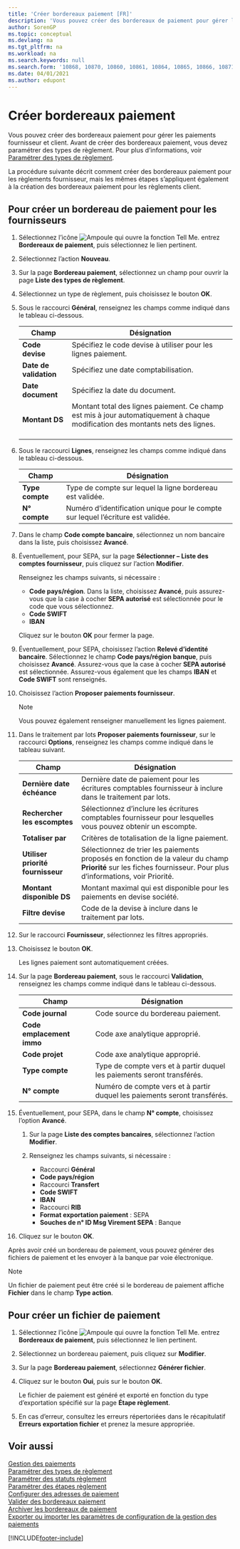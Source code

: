 ```yaml
---
title: 'Créer bordereaux paiement [FR]'
description: 'Vous pouvez créer des bordereaux de paiement pour gérer les paiements des fournisseurs et des clients dans la version française de Business Central. Avant de créer des bordereaux paiement, vous devez paramétrer des types de règlement.'
author: SorenGP
ms.topic: conceptual
ms.devlang: na
ms.tgt_pltfrm: na
ms.workload: na
ms.search.keywords: null
ms.search.form: '10868, 10870, 10860, 10861, 10864, 10865, 10866, 10871, 10872, 10873, 10874, 10877, 10878, 10879, 10869, 10867, 10882, 10880'
ms.date: 04/01/2021
ms.author: edupont
---
```

# <a name="create-payment-slips"></a><a name="create-payment-slips"></a><a name="create-payment-slips"></a>Créer bordereaux paiement
Vous pouvez créer des bordereaux paiement pour gérer les paiements fournisseur et client. Avant de créer des bordereaux paiement, vous devez paramétrer des types de règlement. Pour plus d’informations, voir [Paramétrer des types de règlement](how-to-set-up-payment-classes.md).  

La procédure suivante décrit comment créer des bordereaux paiement pour les règlements fournisseur, mais les mêmes étapes s’appliquent également à la création des bordereaux paiement pour les règlements client.  

## <a name="to-create-a-payment-slip-for-vendors"></a><a name="to-create-a-payment-slip-for-vendors"></a><a name="to-create-a-payment-slip-for-vendors"></a>Pour créer un bordereau de paiement pour les fournisseurs

1.  Sélectionnez l’icône ![Ampoule qui ouvre la fonction Tell Me.](../../media/ui-search/search_small.png "Dites-moi ce que vous voulez faire") entrez **Bordereaux de paiement**, puis sélectionnez le lien pertinent.  
2.  Sélectionnez l’action **Nouveau**.  
3.  Sur la page **Bordereau paiement**, sélectionnez un champ pour ouvrir la page **Liste des types de règlement**.  
4.  Sélectionnez un type de règlement, puis choisissez le bouton **OK**.  
5.  Sous le raccourci **Général**, renseignez les champs comme indiqué dans le tableau ci-dessous.  

    |Champ|Désignation|  
    |---------------------------------|---------------------------------------|  
    |**Code devise**|Spécifiez le code devise à utiliser pour les lignes paiement.|  
    |**Date de validation**|Spécifiez une date comptabilisation.|  
    |**Date document**|Spécifiez la date du document.|  
    |**Montant DS**|Montant total des lignes paiement. Ce champ est mis à jour automatiquement à chaque modification des montants nets des lignes.<br /><br />|  

6.  Sous le raccourci **Lignes**, renseignez les champs comme indiqué dans le tableau ci-dessous.  

    |Champ|Désignation|  
    |---------------------------------|---------------------------------------|  
    |**Type compte**|Type de compte sur lequel la ligne bordereau est validée.|  
    |**N° compte**|Numéro d’identification unique pour le compte sur lequel l’écriture est validée.|  

7.  Dans le champ **Code compte bancaire**, sélectionnez un nom bancaire dans la liste, puis choisissez **Avancé**.  
8.  Éventuellement, pour SEPA, sur la page **Sélectionner – Liste des comptes fournisseur**, puis cliquez sur l’action **Modifier**.  

    Renseignez les champs suivants, si nécessaire :  

    - **Code pays/région**. Dans la liste, choisissez **Avancé**, puis assurez-vous que la case à cocher **SEPA autorisé** est sélectionnée pour le code que vous sélectionnez.  
    - **Code SWIFT**  
    - **IBAN**  

    Cliquez sur le bouton **OK** pour fermer la page.  

9. Éventuellement, pour SEPA, choisissez l’action **Relevé d’identité bancaire**. Sélectionnez le champ **Code pays/région banque**, puis choisissez **Avancé**. Assurez-vous que la case à cocher **SEPA autorisé** est sélectionnée. Assurez-vous également que les champs **IBAN** et **Code SWIFT** sont renseignés.  

10. Choisissez l’action **Proposer paiements fournisseur**.  

    > [!NOTE]  
    >  Vous pouvez également renseigner manuellement les lignes paiement.  

11. Dans le traitement par lots **Proposer paiements fournisseur**, sur le raccourci **Options**, renseignez les champs comme indiqué dans le tableau suivant.  

    |Champ|Désignation|  
    |---------------------------------|---------------------------------------|  
    |**Dernière date échéance**|Dernière date de paiement pour les écritures comptables fournisseur à inclure dans le traitement par lots.|  
    |**Rechercher les escomptes**|Sélectionnez d’inclure les écritures comptables fournisseur pour lesquelles vous pouvez obtenir un escompte.|  
    |**Totaliser par**|Critères de totalisation de la ligne paiement.|  
    |**Utiliser priorité fournisseur**|Sélectionnez de trier les paiements proposés en fonction de la valeur du champ **Priorité** sur les fiches fournisseur. Pour plus d’informations, voir Priorité.|  
    |**Montant disponible DS**|Montant maximal qui est disponible pour les paiements en devise société.|  
    |**Filtre devise**|Code de la devise à inclure dans le traitement par lots.|  

12. Sur le raccourci **Fournisseur**, sélectionnez les filtres appropriés.  
13. Choisissez le bouton **OK**.  

    Les lignes paiement sont automatiquement créées.  

14. Sur la page **Bordereau paiement**, sous le raccourci **Validation**, renseignez les champs comme indiqué dans le tableau ci-dessous.  

    |Champ|Désignation|  
    |---------------------------------|---------------------------------------|  
    |**Code journal**|Code source du bordereau paiement.|  
    |**Code emplacement immo**|Code axe analytique approprié.|  
    |**Code projet**|Code axe analytique approprié.|  
    |**Type compte**|Type de compte vers et à partir duquel les paiements seront transférés.|  
    |**N° compte**|Numéro de compte vers et à partir duquel les paiements seront transférés.|  

15. Éventuellement, pour SEPA, dans le champ **N° compte**, choisissez l’option **Avancé**.  

    1. Sur la page **Liste des comptes bancaires**, sélectionnez l’action **Modifier**.  
    2. Renseignez les champs suivants, si nécessaire :  

        - Raccourci **Général**  
        - **Code pays/région**  
        - Raccourci **Transfert**  
        - **Code SWIFT**  
        - **IBAN**  
        - Raccourci **RIB**  
        - **Format exportation paiement** : SEPA  
        - **Souches de n° ID Msg Virement SEPA** : Banque  

16. Cliquez sur le bouton **OK**.  

Après avoir créé un bordereau de paiement, vous pouvez générer des fichiers de paiement et les envoyer à la banque par voie électronique.  

> [!NOTE]  
>  Un fichier de paiement peut être créé si le bordereau de paiement affiche **Fichier** dans le champ **Type action**.

## <a name="to-create-a-payment-file"></a><a name="to-create-a-payment-file"></a><a name="to-create-a-payment-file"></a>Pour créer un fichier de paiement

1.  Sélectionnez l’icône ![Ampoule qui ouvre la fonction Tell Me.](../../media/ui-search/search_small.png "Dites-moi ce que vous voulez faire") entrez **Bordereaux de paiement**, puis sélectionnez le lien pertinent.  
2.  Sélectionnez un bordereau paiement, puis cliquez sur **Modifier**.  
3.  Sur la page **Bordereau paiement**, sélectionnez **Générer fichier**.  
4.  Cliquez sur le bouton **Oui**, puis sur le bouton **OK**.  

    Le fichier de paiement est généré et exporté en fonction du type d’exportation spécifié sur la page **Étape règlement**.  

5.  En cas d’erreur, consultez les erreurs répertoriées dans le récapitulatif **Erreurs exportation fichier** et prenez la mesure appropriée.  

## <a name="see-also"></a><a name="see-also"></a><a name="see-also"></a>Voir aussi
 [Gestion des paiements](payment-management.md)   
 [Paramétrer des types de règlement](how-to-set-up-payment-classes.md)   
 [Paramétrer des statuts règlement](/dynamics365/business-central/LocalFunctionality/France/how-to-set-up-payment-classes)   
 [Paramétrer des étapes règlement](/dynamics365/business-central/LocalFunctionality/France/how-to-set-up-payment-classes)   
 [Configurer des adresses de paiement](how-to-set-up-payment-addresses.md)   
 [Valider des bordereaux paiement](how-to-post-payment-slips.md)   
 [Archiver les bordereaux de paiement](how-to-archive-payment-slips.md)   
 [Exporter ou importer les paramètres de configuration de la gestion des paiements](how-to-export-or-import-payment-management-setup-parameters.md)


[!INCLUDE[footer-include](../../includes/footer-banner.md)]
